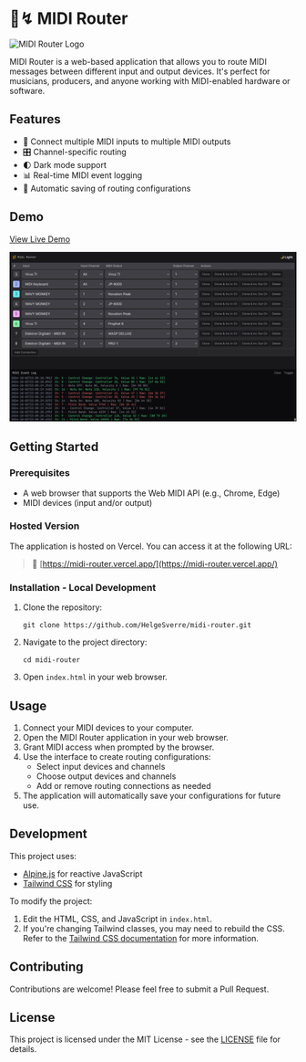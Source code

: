 # 🎹↯ MIDI Router

![MIDI Router Logo](https://via.placeholder.com/1200x300.png?text=MIDI+Router)

MIDI Router is a web-based application that allows you to route MIDI messages between different input and output
devices. It's perfect for musicians, producers, and anyone working with MIDI-enabled hardware or software.

## Features

- 🎹 Connect multiple MIDI inputs to multiple MIDI outputs
- 🎛️ Channel-specific routing
- 🌓 Dark mode support
- 📊 Real-time MIDI event logging
- 💾 Automatic saving of routing configurations

## Demo

[View Live Demo](https://https://midi-router.vercel.app/)

![MIDI Router Screenshot](./art/screenshot.png)

## Getting Started

### Prerequisites

- A web browser that supports the Web MIDI API (e.g., Chrome, Edge)
- MIDI devices (input and/or output)

### Hosted Version

The application is hosted on Vercel. You can access it at the following URL:

> 🔗 [https://midi-router.vercel.app/](https://midi-router.vercel.app/)

### Installation - Local Development

1. Clone the repository:

   ```
   git clone https://github.com/HelgeSverre/midi-router.git
   ```

2. Navigate to the project directory:

   ```
   cd midi-router
   ```

3. Open `index.html` in your web browser.

## Usage

1. Connect your MIDI devices to your computer.
2. Open the MIDI Router application in your web browser.
3. Grant MIDI access when prompted by the browser.
4. Use the interface to create routing configurations:
   - Select input devices and channels
   - Choose output devices and channels
   - Add or remove routing connections as needed
5. The application will automatically save your configurations for future use.

## Development

This project uses:

- [Alpine.js](https://alpinejs.dev/) for reactive JavaScript
- [Tailwind CSS](https://tailwindcss.com/) for styling

To modify the project:

1. Edit the HTML, CSS, and JavaScript in `index.html`.
2. If you're changing Tailwind classes, you may need to rebuild the CSS. Refer to
   the [Tailwind CSS documentation](https://tailwindcss.com/docs/installation) for more information.

## Contributing

Contributions are welcome! Please feel free to submit a Pull Request.

## License

This project is licensed under the MIT License - see the [LICENSE](LICENSE) file for details.
